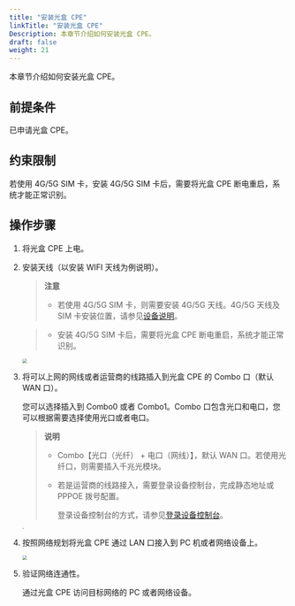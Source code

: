 ```yaml
---
title: "安装光盒 CPE"
linkTitle: "安装光盒 CPE"
Description: 本章节介绍如何安装光盒 CPE。
draft: false
weight: 21
---
```


本章节介绍如何安装光盒 CPE。

## 前提条件

已申请光盒 CPE。

## 约束限制


若使用 4G/5G SIM 卡，安装 4G/5G SIM 卡后，需要将光盒 CPE 断电重启，系统才能正常识别。


## 操作步骤

1. 将光盒 CPE 上电。

2. 安装天线（以安装 WIFI 天线为例说明）。

   > **注意**
   >
   > - 若使用 4G/5G SIM 卡，则需要安装 4G/5G 天线。4G/5G 天线及 SIM 卡安装位置，请参见[设备说明](/sd-wan/sdwan_new/open_access_point/lightbox/10_lightbox_overview/#设备说明)。

   > - 安装 4G/5G SIM 卡后，需要将光盒 CPE 断电重启，系统才能正常识别。
   
   <img src="/sd-wan/sdwan_new/_images/cpe_wifi.png" style="zoom:50%;" />
   
3. 将可以上网的网线或者运营商的线路插入到光盒 CPE 的 Combo 口（默认 WAN 口）。

   您可以选择插入到 Combo0 或者 Combo1。Combo 口包含光口和电口，您可以根据需要选择使用光口或者电口。

   > **说明**
   >
   > - Combo【光口（光纤） + 电口（网线）】，默认 WAN 口。若使用光纤口，则需要插入千兆光模块。
   >
   > - 若是运营商的线路接入，需要登录设备控制台，完成静态地址或 PPPOE 拨号配置。
   >
   >   登录设备控制台的方式，请参见[登录设备控制台](../../equipment/10_login_equipment)。

   <img src="/sd-wan/sdwan_new/_images/cpe01.png" style="zoom:18%;" />

3. 按照网络规划将光盒 CPE 通过 LAN 口接入到 PC 机或者网络设备上。

   <img src="/sd-wan/sdwan_new/_images/cpe02.png" style="zoom:50%;" />

4. 验证网络连通性。

   通过光盒 CPE 访问目标网络的 PC 或者网络设备。




